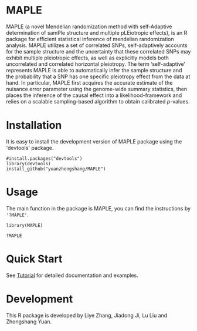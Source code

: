 # MAPLE

MAPLE (a novel Mendelian randomization method with self-Adaptive determination of samPle structure and multiple pLEiotropic effects), is an R package for efficient statistical inference of mendelian randomization analysis. MAPLE utilizes a set of correlated SNPs, self-adaptively accounts for the sample structure and the uncertainty that these correlated SNPs may exhibit multiple pleiotropic effects, as well as explicitly models both uncorrelated and correlated horizontal pleiotropy. The term ‘self-adaptive’ represents MAPLE is able to automatically infer the sample structure and the probability that a SNP has one specific pleiotropy effect from the data at hand. In particular, MAPLE first acquires the accurate estimate of the nuisance error parameter using the genome-wide summary statistics, then places the inference of the causal effect into a likelihood-framework and relies on a scalable sampling-based algorithm to obtain calibrated $p$-values.

# Installation

It is easy to install the development version of MAPLE package using the 'devtools' package.

```{r eval=FALSE}
#install.packages("devtools")
library(devtools)
install_github("yuanzhongshang/MAPLE")
```

# Usage

The main function in the package is MAPLE, you can find the instructions by `'?MAPLE'`.

```{r eval=FALSE}
library(MAPLE)

?MAPLE
```

# Quick Start

See [Tutorial](https://yuanzhongshang.github.io/MAPLE/) for detailed documentation and examples.

# Development

This R package is developed by Liye Zhang, Jiadong Ji, Lu Liu and Zhongshang Yuan.
